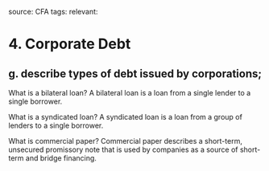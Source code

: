 source: CFA
tags: 
relevant: 

# 4. Corporate Debt

## g. describe types of debt issued by corporations;

What is a bilateral loan?
A bilateral loan is a loan from a single lender to a single borrower.

What is a syndicated loan?
A syndicated loan is a loan from a group of lenders to a single borrower.

What is commercial paper?
Commercial paper describes a short-term, unsecured promissory note that is used by companies as a source of short-term and bridge financing.

